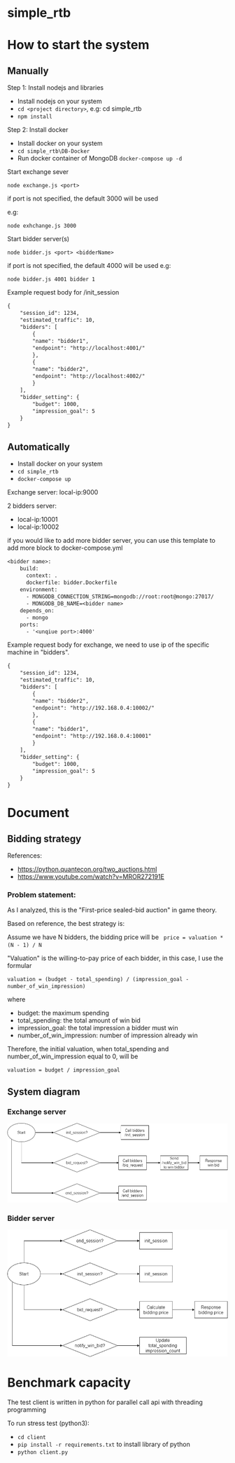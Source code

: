 # simple_rtb

# How to start the system

## Manually

Step 1: Install nodejs and libraries

- Install nodejs on your system
- ```cd <project directory>```, e.g: cd simple_rtb
- ```npm install```

Step 2: Install docker
- Install docker on your system
- ```cd simple_rtb\DB-Docker```
- Run docker container of MongoDB ```docker-compose up -d```

Start exchange sever

```
node exchange.js <port>
```

if port is not specified, the default 3000 will be used

e.g:

```
node exhchange.js 3000
```

Start bidder server(s)

```
node bidder.js <port> <bidderName>
```

if port is not specified, the default 4000 will be used
e.g:

```
node bidder.js 4001 bidder 1
```

Example request body for /init_session

```
{
    "session_id": 1234,
    "estimated_traffic": 10,
    "bidders": [
        {
        "name": "bidder1",
        "endpoint": "http://localhost:4001/"
        },
        {
        "name": "bidder2",
        "endpoint": "http://localhost:4002/"
        }
    ],
    "bidder_setting": {
        "budget": 1000,
        "impression_goal": 5
    }
}
```

## Automatically

- Install docker on your system
- ```cd simple_rtb```
- ```docker-compose up```
  
Exchange server: local-ip:9000

2 bidders server:
- local-ip:10001
- local-ip:10002
  
if you would like to add more bidder server, you can use this template to add more block to docker-compose.yml

```
<bidder name>:
    build:
      context: .
      dockerfile: bidder.Dockerfile
    environment:
      - MONGODB_CONNECTION_STRING=mongodb://root:root@mongo:27017/
      - MONGODB_DB_NAME=<bidder name>
    depends_on:
      - mongo
    ports:
      - '<unqiue port>:4000'
```

Example request body for exchange, we need to use ip of the specific machine in "bidders".

```
{
    "session_id": 1234,
    "estimated_traffic": 10,
    "bidders": [
        {
        "name": "bidder2",
        "endpoint": "http://192.168.0.4:10002/"
        },
        {
        "name": "bidder1",
        "endpoint": "http://192.168.0.4:10001"
        }
    ],
    "bidder_setting": {
        "budget": 1000,
        "impression_goal": 5
    }
}
```

# Document

## Bidding strategy

References:
- https://python.quantecon.org/two_auctions.html
- https://www.youtube.com/watch?v=MROR272191E

### Problem statement:

As I analyzed, this is the "First-price sealed-bid auction" in game theory.

Based on reference, the best strategy is:

Assume we have N bidders, the bidding price will be ``` price = valuation * (N - 1) / N```

"Valuation" is the willing-to-pay price of each bidder, in this case, I use the formular

```
valuation = (budget - total_spending) / (impression_goal - number_of_win_impression)
```

where

- budget: the maximum spending
- total_spending: the total amount of win bid
- impression_goal: the total impression a bidder must win
- number_of_win_impression: number of impression already win

Therefore, the initial valuation, when total_spending and number_of_win_impression equal to 0, will be

```
valuation = budget / impression_goal
```

## System diagram

### Exchange server

![](images/exchange.png)

### Bidder server

![](images/bidder.png)

# Benchmark capacity

The test client is written in python for parallel call api with threading programming

To run stress test (python3):

- ```cd client```
- ```pip install -r requirements.txt``` to install library of python
- ```python client.py```
